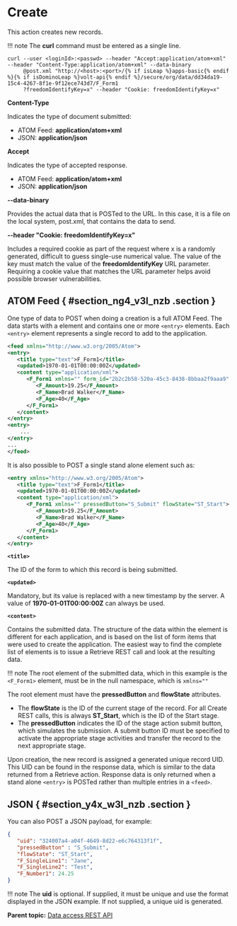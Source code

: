 # Create 

This action creates new records.

!!! note
    The **curl** command must be entered as a single line.

```
curl --user <loginId>:<passwd> --header "Accept:application/atom+xml" --header "Content-Type:application/atom+xml" --data-binary
     @post.xml "http://<host>:<port>/{% if isLeap %}apps-basic{% endif %}{% if isDominoLeap %}volt-api{% endif %}/secure/org/data/dd34da19-15c4-4267-8f1e-9f12ece743d7/F_Form1
     ?freedomIdentifyKey=x" --header "Cookie: freedomIdentifyKey=x"
```

**Content-Type**

Indicates the type of document submitted:

   -   ATOM Feed: **application/atom+xml**
   -   JSON: **application/json**

**Accept**

Indicates the type of accepted response.

   -   ATOM Feed: **application/atom+xml**
   -   JSON: **application/json**

**--data-binary**

Provides the actual data that is POSTed to the URL. In this case, it is a file on the local system, post.xml, that contains the data to send.

**--header "Cookie: freedomIdentifyKey=x"**

Includes a required cookie as part of the request where x is a randomly generated, difficult to guess single-use numerical value. The value of the key must match the value of the **freedomIdentifyKey** URL parameter. Requiring a cookie value that matches the URL parameter helps avoid possible browser vulnerabilities.

## ATOM Feed { #section_ng4_v3l_nzb .section }

One type of data to POST when doing a creation is a full ATOM Feed. The data starts with a <feed> element and contains one or more `<entry>` elements. Each `<entry>` element represents a single record to add to the application.

```xml
<feed xmlns="http://www.w3.org/2005/Atom">
<entry>
   <title type="text">F_Form1</title>
   <updated>1970-01-01T00:00:00Z</updated>
   <content type="application/xml">
      <F_Form1 xmlns="" form_id="2b2c2b58-520a-45c3-8438-8bbaa2f9aaa9" pressedButton="S_Submit" flowState="ST_Start">
         <F_Amount>19.25</F_Amount>
         <F_Name>Brad Walker</F_Name>
         <F_Age>40</F_Age>
      </F_Form1>
   </content>
</entry>
<entry>
	...
</entry>
...
</feed>
```

It is also possible to POST a single stand alone <entry> element such as: 

```xml 
<entry xmlns="http://www.w3.org/2005/Atom">
   <title type="text">F_Form1</title>
   <updated>1970-01-01T00:00:00Z</updated>
   <content type="application/xml">
      <F_Form1 xmlns="" pressedButton="S_Submit" flowState="ST_Start">
         <F_Amount>19.25</F_Amount>
         <F_Name>Brad Walker</F_Name>
         <F_Age>40</F_Age>
      </F_Form1>
   </content>
</entry>
```

**`<title>`**

The ID of the form to which this record is being submitted.

**`<updated>`**

Mandatory, but its value is replaced with a new timestamp by the server. A value of **1970-01-01T00:00:00Z** can always be used.

**`<content>`**

Contains the submitted data. The structure of the data within the <content> element is different for each application, and is based on the list of form items that were used to create the application. The easiest way to find the complete list of elements is to issue a Retrieve REST call and look at the resulting data.

!!! note
    The root element of the submitted data, which in this example is the `<F_Form1>` element, must be in the null namespace, which is `xmlns=""`  

The root element must have the **pressedButton** and **flowState** attributes.

   -   The **flowState** is the ID of the current stage of the record. For all Create REST calls, this is always **ST\_Start**, which is the ID of the Start stage.
   -   The **pressedButton** indicates the ID of the stage action submit button, which simulates the submission. A submit button ID must be specified to activate the appropriate stage activities and transfer the record to the next appropriate stage.

Upon creation, the new record is assigned a generated unique record UID. This UID can be found in the response data, which is similar to the data returned from a Retrieve action. Response data is only returned when a stand alone `<entry>` is POSTed rather than multiple entries in a `<feed>`.

## JSON { #section_y4x_w3l_nzb .section }

You can also POST a JSON payload, for example:

```json 
{
   "uid": "324007a4-a04f-4649-8d22-e6c764313f1f",
   "pressedButton" : "S_Submit",
   "flowState": "ST_Start",
   "F_SingleLine1": "Jane",
   "F_SingleLine2": "Test",
   "F_Number1": 24.25
}
```

!!! note
    The **uid** is optional. If supplied, it must be unique and use the format displayed in the JSON example. If not supplied, a unique uid is generated.

**Parent topic:** [Data access REST API](ref_data_access_rest_api.md)

